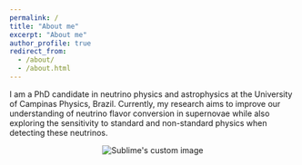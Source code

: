 ```yaml
---
permalink: /
title: "About me"
excerpt: "About me"
author_profile: true
redirect_from: 
  - /about/
  - /about.html
---
```


I am a PhD candidate in neutrino physics and astrophysics at the University of Campinas Physics, Brazil. Currently, my research aims to improve our understanding of neutrino flavor conversion in supernovae while also exploring the sensitivity to standard and non-standard physics when detecting these neutrinos.  


<!-- ![alt text](images/SN_Neutrinos_XKCD.png "Title")
 -->
<p align="center">
  <img src="mages/SN_Neutrinos_XKCD.png" alt="Sublime's custom image"/>
</p>




<!-- 
Topics of interest 
======
* Neutrino Astrophysics 
* Neutrino Mass Models
* Neutrino Eletromagnetic Properties
* Quantum Foundations -->
